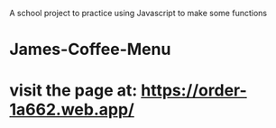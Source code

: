A school project to practice using Javascript to make some functions
# James-Coffee-Menu
# visit the page at: https://order-1a662.web.app/
